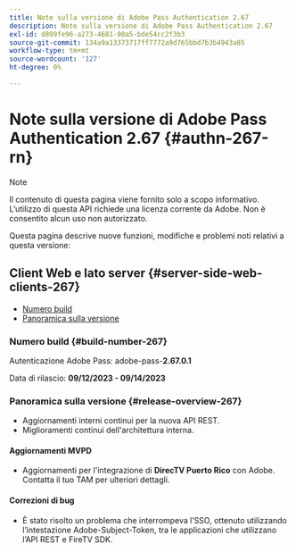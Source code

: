 ```yaml
---
title: Note sulla versione di Adobe Pass Authentication 2.67
description: Note sulla versione di Adobe Pass Authentication 2.67
exl-id: d899fe96-a273-4681-90a5-bde54cc2f3b3
source-git-commit: 134a9a13373717ff7772a9d765bbd7b3b4943a85
workflow-type: tm+mt
source-wordcount: '127'
ht-degree: 0%

---
```


# Note sulla versione di Adobe Pass Authentication 2.67 {#authn-267-rn}

>[!NOTE]
>
>Il contenuto di questa pagina viene fornito solo a scopo informativo. L’utilizzo di questa API richiede una licenza corrente da Adobe. Non è consentito alcun uso non autorizzato.

Questa pagina descrive nuove funzioni, modifiche e problemi noti relativi a questa versione:

## Client Web e lato server {#server-side-web-clients-267}

* [Numero build](#build-number-267)
* [Panoramica sulla versione](#release-overview-267)

### Numero build {#build-number-267}

Autenticazione Adobe Pass: adobe-pass-**2.67.0.1**

Data di rilascio: **09/12/2023 - 09/14/2023**

### Panoramica sulla versione {#release-overview-267}

* Aggiornamenti interni continui per la nuova API REST.
* Miglioramenti continui dell&#39;architettura interna.

#### Aggiornamenti MVPD

* Aggiornamenti per l&#39;integrazione di **DirecTV Puerto Rico** con Adobe. Contatta il tuo TAM per ulteriori dettagli.

#### Correzioni di bug

* È stato risolto un problema che interrompeva l’SSO, ottenuto utilizzando l’intestazione Adobe-Subject-Token, tra le applicazioni che utilizzano l’API REST e FireTV SDK.
